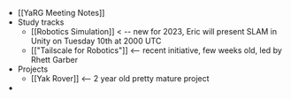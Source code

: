 - [[YaRG Meeting Notes]]
- Study tracks
    - [[Robotics Simulation]] < -- new for 2023, Eric will present SLAM in Unity on Tuesday 10th at 2000 UTC
    - [["Tailscale for Robotics"]] <-- recent initiative, few weeks old, led by Rhett Garber
- Projects
    - [[Yak Rover]] <-- 2 year old pretty mature project
- 
